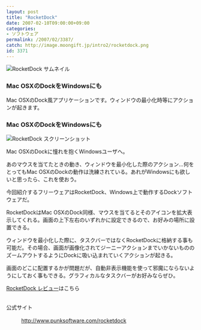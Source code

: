 ```yaml
---
layout: post
title: "RocketDock"
date: 2007-02-10T09:00:00+09:00
categories:
- ソフトウェア
permalink: /2007/02/3387/
catch: http://image.moongift.jp/intro2/rocketdock.png
id: 3371
---
```

 ![RocketDock サムネイル](http://image.moongift.jp/intro2/rocketdock.t.png "RocketDock サムネイル")
  

### Mac OSXのDockをWindowsにも
  
Mac OSXのDock風アプリケーションです。ウィンドウの最小化時等にアクションが起きます。  
<!--more-->  

### Mac OSXのDockをWindowsにも
  

![RocketDock スクリーンショット](http://image.moongift.jp/intro2/rocketdock.png "RocketDock スクリーンショット")

  

Mac OSXのDockに憧れを抱くWindowsユーザへ。

  

あのマウスを当てたときの動き、ウィンドウを最小化した際のアクション…何をとってもMac OSXのDockの動作は洗練されている。あれがWindowsにも欲しいと思ったら、これを使おう。

  

今回紹介するフリーウェアはRocketDock、Windows上で動作するDockソフトウェアだ。

  

RocketDockはMac OSXのDock同様、マウスを当てるとそのアイコンを拡大表示してくれる。画面の上下左右のいずれかに設定できるので、お好みの場所に設置できる。

  

ウィンドウを最小化した際に、タスクバーではなくRocketDockに格納する事も可能だ。その場合、画面が画像化されてジーニーアクションまでいかないもののズームアウトするようにDockに吸い込まれていくアクションが起きる。

  

画面のどこに配置するかが問題だが、自動非表示機能を使って邪魔にならないようにしておく事もできる。グラフィカルなタスクバーがお好みならぜひ。

  

[RocketDock レビュー](http://fw.moongift.jp/review/i-3390.html)はこちら

  
<dl>
<br><dt>公式サイト</dt>
<br><dd><a href="http://www.punksoftware.com/rocketdock" target="_blank">http://www.punksoftware.com/rocketdock</a></dd>
<br>
</dl>